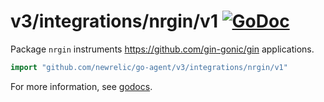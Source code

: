 # v3/integrations/nrgin/v1 [![GoDoc](https://godoc.org/github.com/newrelic/go-agent/v3/integrations/nrgin/v1?status.svg)](https://godoc.org/github.com/newrelic/go-agent/v3/integrations/nrgin/v1)

Package `nrgin` instruments https://github.com/gin-gonic/gin applications.

```go
import "github.com/newrelic/go-agent/v3/integrations/nrgin/v1"
```

For more information, see
[godocs](https://godoc.org/github.com/newrelic/go-agent/v3/integrations/nrgin/v1).

